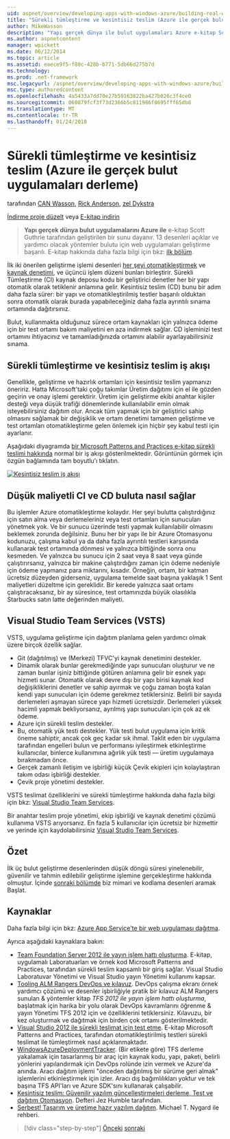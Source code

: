 ```yaml
---
uid: aspnet/overview/developing-apps-with-windows-azure/building-real-world-cloud-apps-with-windows-azure/continuous-integration-and-continuous-delivery
title: "Sürekli tümleştirme ve kesintisiz teslim (Azure ile gerçek bulut uygulamaları derleme) | Microsoft Docs"
author: MikeWasson
description: "Yapı gerçek dünya ile bulut uygulamaları Azure e-kitap Scott Guthrie tarafından geliştirilen bir sunu temel alır. 13 desenleri ve kendisi için yöntemler açıklanmaktadır..."
ms.author: aspnetcontent
manager: wpickett
ms.date: 06/12/2014
ms.topic: article
ms.assetid: eaece9f5-f80c-428b-b771-5db66d275b7d
ms.technology: 
ms.prod: .net-framework
msc.legacyurl: /aspnet/overview/developing-apps-with-windows-azure/building-real-world-cloud-apps-with-windows-azure/continuous-integration-and-continuous-delivery
msc.type: authoredcontent
ms.openlocfilehash: 4a5433a7dd70e27b59163822ba427b026c3f4ce0
ms.sourcegitcommit: 060879fcf3f73d2366b5c811986f8695fff65db8
ms.translationtype: MT
ms.contentlocale: tr-TR
ms.lasthandoff: 01/24/2018
---
```

<a name="continuous-integration-and-continuous-delivery-building-real-world-cloud-apps-with-azure"></a>Sürekli tümleştirme ve kesintisiz teslim (Azure ile gerçek bulut uygulamaları derleme)
====================
tarafından [CAN Wasson](https://github.com/MikeWasson), [Rick Anderson](https://github.com/Rick-Anderson), [zel Dykstra](https://github.com/tdykstra)

[İndirme proje düzelt](http://code.msdn.microsoft.com/Fix-It-app-for-Building-cdd80df4) veya [E-kitap indirin](http://blogs.msdn.com/b/microsoft_press/archive/2014/07/23/free-ebook-building-cloud-apps-with-microsoft-azure.aspx)

> **Yapı gerçek dünya bulut uygulamalarını Azure ile** e-kitap Scott Guthrie tarafından geliştirilen bir sunu dayanır. 13 desenleri açıklar ve yardımcı olacak yöntemler bulutu için web uygulamaları geliştirme başarılı. E-kitap hakkında daha fazla bilgi için bkz: [ilk bölüm](introduction.md).


İlk iki önerilen geliştirme işlemi desenleri [her şeyi otomatikleştirmek](automate-everything.md) ve [kaynak denetimi](source-control.md), ve üçüncü işlem düzeni bunları birleştirir. Sürekli Tümleştirme (CI) kaynak deposu kodu bir geliştirici denetler her bir yapı otomatik olarak tetiklenir anlamına gelir. Kesintisiz teslim (CD) bunu bir adım daha fazla sürer: bir yapı ve otomatikleştirilmiş testler başarılı olduktan sonra otomatik olarak burada yapabileceğiniz daha fazla ayrıntılı sınama ortamında dağıtırsınız.

Bulut, kullanmakta olduğunuz sürece ortam kaynakları için yalnızca ödeme için bir test ortamı bakım maliyetini en aza indirmek sağlar. CD işleminizi test ortamını ihtiyacınız ve tamamladığınızda ortamını alabilir ayarlayabilirsiniz sınama.

## <a name="continuous-integration-and-continuous-delivery-workflow"></a>Sürekli tümleştirme ve kesintisiz teslim iş akışı

Genellikle, geliştirme ve hazırlık ortamları için kesintisiz teslim yapmanızı öneririz. Hatta Microsoft'taki çoğu takımlar Üretim dağıtımı için el ile gözden geçirin ve onay işlemi gerektirir. Üretim için geliştirme ekibi anahtar kişiler desteği veya düşük trafiği dönemlerinde kullanılabilir emin olmak isteyebilirsiniz dağıtım olur. Ancak tüm yapmak için bir geliştirici sahip olmasını sağlamak bir değişiklik ve ortam denetimi tamamen geliştirme ve test ortamları otomatikleştirme gelen önlemek için hiçbir şey kabul testi için ayarlanır.

Aşağıdaki diyagramda [bir Microsoft Patterns and Practices e-kitap sürekli teslimi hakkında](http://aka.ms/ReleasePipeline) normal bir iş akışı gösterilmektedir. Görüntünün görmek için özgün bağlamında tam boyutlu'ı tıklatın.

[![Kesintisiz teslim iş akışı](continuous-integration-and-continuous-delivery/_static/image1.png)](https://msdn.microsoft.com/library/dn449955.aspx)

## <a name="how-the-cloud-enables-cost-effective-ci-and-cd"></a>Düşük maliyetli CI ve CD buluta nasıl sağlar

Bu işlemler Azure otomatikleştirme kolaydır. Her şeyi bulutta çalıştırdığınız için satın alma veya derlemeleriniz veya test ortamları için sunucuları yönetmek yok. Ve bir sunucu üzerinde testi yapmak kullanılabilir olmasını beklemek zorunda değilsiniz. Bunu her bir yapı ile bir Azure Otomasyonu kodunuzu, çalışma kabul ya da daha fazla ayrıntılı testleri karşısında kullanarak test ortamında dönmesi ve yalnızca bittiğinde sonra onu kesmeden. Ve yalnızca bu sunucu için 2 saat veya 8 saat veya günde çalıştırırsanız, yalnızca bir makine çalıştırdığını zaman için ödeme nedeniyle için ödeme yapmanız para miktarını, kısadır. Örneğin, ortam, bir katman ücretsiz düzeyden giderseniz, uygulama temelde saat başına yaklaşık 1 Sent maliyetleri düzeltme için gereklidir. Bir kerede yalnızca saat ortamı çalıştıracaksanız, bir ay süresince, test ortamınızda büyük olasılıkla Starbucks satın latte değerinden maliyeti.

## <a name="visual-studio-team-services-vsts"></a>Visual Studio Team Services (VSTS)

VSTS, uygulama geliştirme için dağıtım planlama gelen yardımcı olmak üzere birçok özellik sağlar.

- Git (dağıtılmış) ve (Merkezi) TFVC'yi kaynak denetimini destekler.
- Dinamik olarak bunlar gerekmediğinde yapı sunucuları oluşturur ve ne zaman bunlar işiniz bittiğinde götüren anlamına gelir bir esnek yapı hizmeti sunar. Otomatik olarak devre dışı bir yapı birisi kaynak kod değişikliklerini denetler ve sahip ayırmak ve çoğu zaman boşta kalan kendi yapı sunucuları için ödeme gerekmez tetiklersiniz. Belirli bir sayıda derlemeleri aşmayan sürece yapı hizmeti ücretsizdir. Derlemeleri yüksek hacimli yapmak bekliyorsanız, ayrılmış yapı sunucuları için çok az ek ödeme.
- Azure için sürekli teslim destekler.
- Bu, otomatik yük testi destekler. Yük testi bulut uygulama için kritik öneme sahiptir, ancak çok geç kadar sık ihmal. Taklit eden bir uygulama tarafından engelleri bulun ve performansı iyileştirmek etkinleştirme kullanıcılar, binlerce kullanımına ağırlık yük testi — üretim uygulamaya bırakmadan önce.
- Gerçek zamanlı iletişim ve işbirliği küçük Çevik ekipleri için kolaylaştıran takım odası işbirliği destekler.
- Çevik proje yönetimi destekler.


VSTS teslimat özelliklerini ve sürekli tümleştirme hakkında daha fazla bilgi için bkz: [Visual Studio Team Services](https://www.visualstudio.com/team-services/).

Bir anahtar teslim proje yönetimi, ekip işbirliği ve kaynak denetimi çözümü kullanıma VSTS arıyorsanız. En fazla 5 kullanıcılar için ücretsiz bir hizmettir ve yerinde için kaydolabilirsiniz [Visual Studio Team Services](https://www.visualstudio.com/team-services/).

## <a name="summary"></a>Özet

İlk üç bulut geliştirme desenlerinden düşük döngü süresi yinelenebilir, güvenilir ve tahmin edilebilir geliştirme işlemine gerçekleştirme hakkında olmuştur. İçinde [sonraki bölümde](web-development-best-practices.md) biz mimari ve kodlama desenleri aramak Başlat.

## <a name="resources"></a>Kaynaklar

Daha fazla bilgi için bkz: [Azure App Service'te bir web uygulaması dağıtma](https://azure.microsoft.com/documentation/articles/web-sites-deploy/).

Ayrıca aşağıdaki kaynaklara bakın:

- [Team Foundation Server 2012 ile yayın işlem hattı oluşturma](http://aka.ms/ReleasePipeline). E-kitap, uygulamalı Laboratuarları ve örnek kod Microsoft Patterns and Practices, tarafından sürekli teslim kapsamlı bir giriş sağlar. Visual Studio Laboratuvar Yönetimi ve Visual Studio yayın Yönetimi kullanımı kapsar.
- [Tooling ALM Rangers DevOps ve kılavuz](https://aka.ms/vsarsolutions/). DevOps çalışma ekranı örnek yardımcı çözümü ve desenler işbirliğiyle pratik bir kılavuz ALM Rangers sunulan &amp; yöntemler kitap *TFS 2012 ile yayın işlem hattı oluşturma*, başlatmak için harika bir yolu olarak DevOps kavramlarını öğrenme &amp; yayın Yönetimi TFS 2012 için ve özelliklerini tetiklersiniz. Kılavuzu, bir kez oluşturmak ve dağıtmak için birden çok ortamı gösterilmektedir.
- [Visual Studio 2012 ile sürekli teslimat için test etme](https://msdn.microsoft.com/library/jj159345.aspx). E-kitap Microsoft Patterns and Practices, tarafından otomatikleştirilmiş testleri sürekli teslimat ile tümleştirmek nasıl açıklanmaktadır.
- [WindowsAzureDeploymentTracker](https://github.com/RyanTBerry/WindowsAzureDeploymentTracker). (Bir etikete göre) TFS derleme yakalamak için tasarlanmış bir araç için kaynak kodu, yapı, paketi, belirli yönlerini yapılandırmak için DevOps rolünde izin vermek ve Azure'da anında. Aracı dağıtım işlemi "önceden dağıtılmış bir sürüme geri almak" işlemlerini etkinleştirmek için izler. Aracı dış bağımlılıkları yoktur ve tek başına TFS API'ları ve Azure SDK'sını kullanarak çalışabilir.
- [Kesintisiz teslim: Güvenilir yazılım güncelleştirmeleri derleme, Test ve dağıtım Otomasyon](https://www.amazon.com/Continuous-Delivery-Deployment-Automation-Addison-Wesley/dp/0321601912/ref=sr_1_1?s=books&amp;ie=UTF8&amp;qid=1377126361). Defteri Jez Humble tarafından.
- [Serbest! Tasarım ve üretime hazır yazılım dağıtım](https://www.amazon.com/Release-It-Production-Ready-Pragmatic-Programmers/dp/0978739213). Michael T. Nygard ile rehberi.

>[!div class="step-by-step"]
[Önceki](source-control.md)
[sonraki](web-development-best-practices.md)
